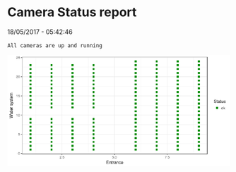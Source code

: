 Camera Status report
================
18/05/2017 - 05:42:46

    All cameras are up and running

![](camreport_files/figure-markdown_github/unnamed-chunk-2-1.png)
